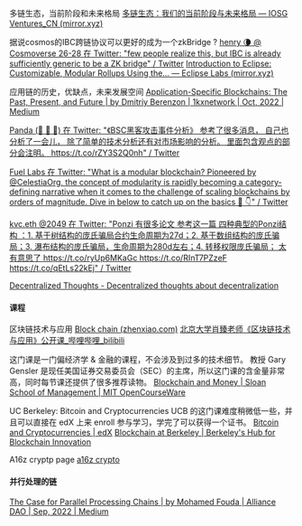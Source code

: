 多链生态，当前阶段和未来格局 [多链生态：我们的当前阶段与未来格局 — IOSG Ventures_CN (mirror.xyz)](https://mirror.xyz/0x5Eba828AB4999825D8416D7EAd9563b64FD90276/XS506VhNpuOk_KMs-YbPAQFBgmW-CMPB0tRjyOcqw40)

据说cosmos的IBC跨链协议可以更好的成为一个zkBridge ? [henry 🌘 @ Cosmoverse 26-28 在 Twitter: "few people realize this, but IBC is already sufficiently generic to be a ZK bridge" / Twitter](https://twitter.com/hdevalence/status/1574764198592143361)
[Introduction to Eclipse: Customizable, Modular Rollups Using the… — Eclipse Labs (mirror.xyz)](https://mirror.xyz/neelsalami.eth/rvhK5mEcFTOjyu_DFsqS2cYR7U6Fjvbw3nf8tI-pr-Q)


应用链的历史，优缺点，未来发展空间 [Application-Specific Blockchains: The Past, Present, and Future | by Dmitriy Berenzon | 1kxnetwork | Oct, 2022 | Medium](https://medium.com/1kxnetwork/application-specific-blockchains-9a36511c832)

[Panda (📜 🤝 🐼) 在 Twitter: "《BSC黑客攻击事件分析》 参考了很多消息， 自己也分析了一会儿， 除了简单的技术分析还有对市场影响的分析。 里面包含观点的部分会注明。 https://t.co/rZY3S2Q0nh" / Twitter](https://twitter.com/hellopandadao/status/1578216272642252800)

[Fuel Labs 在 Twitter: "What is a modular blockchain? Pioneered by @CelestiaOrg, the concept of modularity is rapidly becoming a category-defining narrative when it comes to the challenge of scaling blockchains by orders of magnitude. Dive in below to catch up on the basics 🧵 👇" / Twitter](https://twitter.com/fuellabs_/status/1579480238576132097)

[kvc.eth @2049 在 Twitter: "Ponzi 有很多论文 参考这一篇 四种典型的Ponzi结构 ：1. 基于树结构的庞氏骗局合约生命周期为27d；2. 基于数组结构的庞氏骗局；3. 瀑布结构的庞氏骗局，生命周期为280d左右；4. 转移权限庞氏骗局； 太有意思了 https://t.co/ryUp6MKaGc https://t.co/RInT7PZzeF https://t.co/qEtLs22kEj" / Twitter](https://twitter.com/cryptohaiyu/status/1579545305863028742)

[Decentralized Thoughts - Decentralized thoughts about decentralization](https://decentralizedthoughts.github.io/)

#### 课程

区块链技术与应用 [Block chain (zhenxiao.com)](http://zhenxiao.com/blockchain/) [北京大学肖臻老师《区块链技术与应用》公开课_哔哩哔哩_bilibili](https://www.bilibili.com/video/av37065233/)



这门课是一门偏经济学 & 金融的课程，不会涉及到过多的技术细节。 教授 Gary Gensler 是现任美国证券交易委员会（SEC）的主席，所以这门课的含金量非常高，同时每节课还提供了很多推荐读物。
[Blockchain and Money | Sloan School of Management | MIT OpenCourseWare](https://ocw.mit.edu/courses/15-s12-blockchain-and-money-fall-2018/)



UC Berkeley: Bitcoin and Cryptocurrencies UCB 的这门课难度稍微低一些，并且可以直接在 edX 上来 enroll 参与学习，学完了可以获得一个证书。
[Bitcoin and Cryptocurrencies | edX](https://www.edx.org/course/bitcoin-and-cryptocurrencies)
[Blockchain at Berkeley | Berkeley's Hub for Blockchain Innovation](https://blockchain.berkeley.edu/)


A16z cryptp page [a16z crypto](https://a16zcrypto.com/)




#### 并行处理的链

[The Case for Parallel Processing Chains | by Mohamed Fouda | Alliance DAO | Sep, 2022 | Medium](https://medium.com/alliancedao/the-case-for-parallel-processing-chains-90bac38a6ba4)

